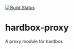 [![Build Status](https://travis-ci.org/akayami/hardbox-proxy.svg?branch=master)](https://travis-ci.org/akayami/hardbox-proxy)

# hardbox-proxy
A proxy module for hardbox
